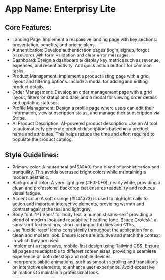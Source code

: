 # **App Name**: Enterprisy Lite

## Core Features:

- Landing Page: Implement a responsive landing page with key sections: presentation, benefits, and pricing plans.
- Authentication: Develop authentication pages (login, signup, forgot password) with form validation and clear error messages.
- Dashboard: Design a dashboard to display key metrics such as revenue, expenses, and recent activity. Add quick action buttons for common tasks.
- Product Management: Implement a product listing page with a grid layout and filtering options. Include a modal for adding and editing product details.
- Order Management: Develop an order management page with a grid layout, filters for status and date, and a modal for viewing order details and updating statuses.
- Profile Management: Design a profile page where users can edit their information, view subscription status, and manage their subscription via Stripe.
- AI Product Description: AI-powered product description: Use an AI tool to automatically generate product descriptions based on a product name and attributes. This helps reduce the time and effort required to populate the product catalog.

## Style Guidelines:

- Primary color: A muted teal (#45A0A0) for a blend of sophistication and tranquility. This avoids overused bright colors while maintaining a modern aesthetic.
- Background color: A very light grey (#F0F0F0), nearly white, providing a clean and professional backdrop that ensures readability and reduces visual fatigue.
- Accent color: A soft orange (#D4A373) is used to highlight calls to action and important interactive elements, providing warmth and contrast against the teal and light grey.
- Body font: 'PT Sans' for body text; a humanist sans-serif providing a blend of modern look and readability; headline font: 'Space Grotesk', a sans-serif for headings, short and impactful titles and CTAs.
- Use 'lucide-react' icons consistently throughout the application for a clean and modern look. Ensure icons are intuitive and match the context in which they are used.
- Implement a responsive, mobile-first design using Tailwind CSS. Ensure all pages are adaptable to different screen sizes, providing a seamless experience on both desktop and mobile devices.
- Incorporate subtle animations, such as smooth scrolling and transitions on interactive elements, to enhance user experience. Avoid excessive animations to maintain a professional look.